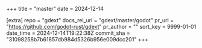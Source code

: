 +++
title = "master"
date = 2024-12-14

[extra]
repo = "gdext"
docs_rel_url = "gdext/master/godot"
pr_url = "https://github.com/godot-rust/gdext"
pr_author = ""
sort_key = 9999-01-01
date_time = 2024-12-14T19:22:38Z
commit_sha = "31098258b7b61857db984d5326b956e009dcc201"
+++


